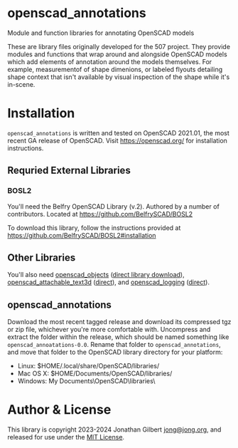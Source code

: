 # openscad_annotations
Module and function libraries for annotating OpenSCAD models

These are library files originally developed for the 507 project. They provide modules and functions that wrap around and alongside OpenSCAD models which add elements of annotation around the models themselves. For example, measurementof of shape dimenions, or labeled flyouts detailing shape context that isn't available by visual inspection of the shape while it's in-scene. 


# Installation
`openscad_annotations` is written and tested on OpenSCAD 2021.01, the most recent GA release of OpenSCAD. Visit https://openscad.org/ for installation instructions.

## Requried External Libraries

### BOSL2
You'll need the Belfry OpenSCAD Library (v.2). Authored by a number of contributors. Located at https://github.com/BelfrySCAD/BOSL2

To download this library, follow the instructions provided at https://github.com/BelfrySCAD/BOSL2#installation

## Other Libraries
You'll also need 
[openscad_objects](https://github.com/jon-gilbert/openscad_objects) ([direct library download](https://raw.githubusercontent.com/jon-gilbert/openscad_objects/main/object_common_functions.scad)), 
[openscad_attachable_text3d](https://github.com/jon-gilbert/openscad_attachable_text3d) ([direct](https://raw.githubusercontent.com/jon-gilbert/openscad_attachable_text3d/main/attachable_text3d.scad)), and
[openscad_logging](https://github.com/jon-gilbert/openscad_logging) ([direct](https://raw.githubusercontent.com/jon-gilbert/openscad_logging/main/logging.scad)).

## openscad_annotations
Download the most recent tagged release and download its compressed tgz or zip file, whichever you're more comfortable with. Uncompress and extract the folder within the release, which should be named something like `openscad_annoatations-0.0`. Rename that folder to `openscad_annotations`, and move that folder to the OpenSCAD library directory for your platform:

* Linux: $HOME/.local/share/OpenSCAD/libraries/
* Mac OS X: $HOME/Documents/OpenSCAD/libraries/
* Windows: My Documents\OpenSCAD\libraries\


# Author & License

This library is copyright 2023-2024 Jonathan Gilbert <jong@jong.org>, and released for use under the [MIT License](LICENSE.md).

